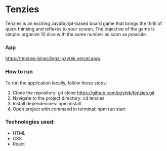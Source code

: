 # Tenzies

Tenzies is an exciting JavaScript-based board game that brings the thrill of quick thinking and reflexes to your screen. The objective of the game is simple: organize 10 dice with the same number as soon as possible.

### App

https://tenzies-binec3ngz-pzytek.vercel.app/

### How to run

To run the application locally, follow these steps:

1. Clone the repository: git clone https://github.com/pzytek/tenzies.git
2. Navigate to the project directory: cd tenzies
3. Install dependencies: npm install
4. Open project with command in terminal: npm run start

### Technologies used:

- HTML
- CSS
- React


